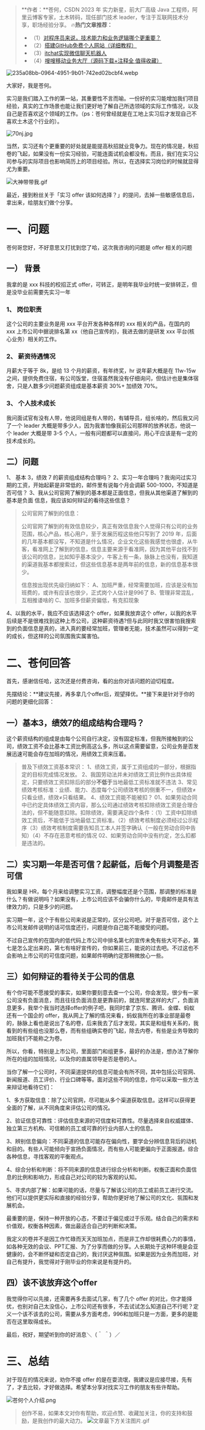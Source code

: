 > **作者：**苍何，CSDN 2023 年 实力新星，前大厂高级 Java 工程师，阿里云博客专家，土木转码，现任部门技术 leader，专注于互联网技术分享，职场经验分享。
> 🔥**热门文章推荐：**
> - （1）[对程序员来说，技术能力和业务逻辑哪个更重要？](https://canghe.blog.csdn.net/article/details/133632205?spm=1001.2014.3001.5502)
> - （2）[搭建GitHub免费个人网站（详细教程）](https://canghe.blog.csdn.net/article/details/95392429?spm=1001.2014.3001.5502)
> - （3）[itchat实现微信聊天机器人](https://canghe.blog.csdn.net/article/details/92232985?spm=1001.2014.3001.5502)
> - （4）[嗖嗖移动业务大厅（源码下载+注释全 值得收藏）](https://canghe.blog.csdn.net/article/details/83204418?spm=1001.2014.3001.5502)


![235a08bb-0964-4951-9b01-742ed02bcbf4.webp](https://cdn.nlark.com/yuque/0/2023/webp/29495295/1698073029708-4d0cb70f-9f23-4182-b59e-010b3fbaf6ff.webp#averageHue=%23897c68&clientId=u7db8b250-2ecf-4&from=drop&id=ue94c8af4&originHeight=1024&originWidth=1792&originalType=binary&ratio=2&rotation=0&showTitle=false&size=300320&status=done&style=none&taskId=u17d2aa4f-2202-4eda-a1ac-53e0390275d&title=)

大家好，我是苍何。

实习是我们踏入工作的第一站，其重要性不言而喻。一份好的实习能增加我们项目经验，真实的工作场景也能让我们更好地了解自己所选领域的实际工作情况，以及自己是否喜欢这个领域的工作。（ps：苍何曾经就是在工地上实习后才发现自己不喜欢土木这个行业的）。

![70nj.jpg](https://cdn.nlark.com/yuque/0/2023/jpeg/29495295/1697599618828-18f94a7b-bb23-401d-8b69-d81221f1c01f.jpeg#averageHue=%23bcbcbc&clientId=u9544a534-872f-4&from=drop&id=u22e10d47&originHeight=94&originWidth=126&originalType=binary&ratio=2&rotation=0&showTitle=false&size=2349&status=done&style=none&taskId=u0f53581e-d416-4332-8fc6-1d58da61e5c&title=)

当然，实习还有个更重要的好处就是能提高秋招就业竞争力。现在的情况是，秋招卷的飞起，如果没有一份实习经验，可能连面试机会都没有。而且，我们在实习公司参与的实际项目也影响简历上的项目经验。所以，在选择实习岗位的时候就显得尤为重要。

![大神带带我.gif](https://cdn.nlark.com/yuque/0/2023/gif/29495295/1697600251339-9a5d63dd-252e-45c3-a20a-ab0d64f9657e.gif#averageHue=%23dddddd&clientId=u9544a534-872f-4&from=ui&id=ufee18327&originHeight=270&originWidth=270&originalType=binary&ratio=2&rotation=0&showTitle=false&size=93782&status=done&style=none&taskId=ub2cac86e-e277-4edd-92f4-bcc79a3e359&title=)

最近，接到粉丝关于「实习 offer 该如何选择？」的提问，去掉一些敏感信息后，拿出来，给朋友们做个分享。

# 一、问题

苍何哥您好，不好意思又打扰到您了哈，这次我咨询的问题是 offer 相关的问题

## 一） 背景

我拿的是 xxx 科技的校招正式 offer，可转正，是明年我毕业时统一安排转正，但是没毕业前需要先实习一年

### 1、 岗位职责

这个公司的主要业务是用 xxx 平台开发各种各样的 xxx 相关的产品，在国内的 xxx 上市公司中据说排名第 xx（他自己宣传的)，我进去做的是研发 xxx 平台(核心业务）相关的工作。
### 2、 薪资待遇情况

月薪大于等于 8k，是给 13 个月的薪资，有年终奖，hr 说年薪大概是在 11w-15w 之间，提供免费住宿，有公司饭堂，住宿虽然我没有仔细询问，但估计也是集体宿舍，只是人数多少问题薪资组成是基本薪资 30%+ 加绩效 70%。

### 3、 个人技术成长

我问面试官有没有人带，他说同组是有人带的，有辅导员，组长啥的，然后我又问了一个 leader 大概是带多少人，因为我害怕像我前公司那样的放养状态，他说一个 leader 大概是带 3-5 个人，一般有问题都可以直接问，用心干应该是有一定的技术成长的。

## 二）问题

1、 基本 3，绩效 7 的薪资组成结构合理吗？
2、实习一年合理吗？我询问过实习期的工资，开始起薪是非常低的，邮件里有说每个月会调薪 500-1000，不知道是否可信？
3、我从公司官网了解到的基本都是正面信息，但我从其他渠道了解到的基本是负面
信息，我应该如何辩证的看待这些信息？
> 公司官网了解到的信息：
> 
> 公司官网了解到的有效信息较少，真正有效信息我个人觉得只有公司的业务范围，核心产品，核心用户，至于发展历程这些他只写到了 2019 年，后面的几年基本都没写，不知道是什么情况，企业文化这些我感觉也很虚，从牛客，看准网上了解到的信息，信息主要来源于看准网，因为其他平台找不到该公司的信息，比如知乎基本没少，牛客上有一条，脉脉上也没有，我知道的渠道我基本都搜索过，但这些信息基本是两年前的信息，新的信息基本很少。
> 
> 信息按出现优先级归纳如下：
> A、加班严重，经常需要加班，应该是没有加班费的，或许有应该也很少，正式岗个人估计是996了
> B、管理非常混乱，互相推诿啥的
> C、加班多但薪资偏低，有克扣现象


4、以我的水平，我应不应该选择这个 offer，如果我放弃这个 offer，以我的水平后续是不是很难找到这种上市公司，这种薪资待遇?但与此同时我又很害怕我搜索到的负面信息是真的，进入真的要经常加班，管理者无能，技术虽然可以得到一定的成长，但这样的公司氛围我实属害怕。

# 二、苍何回答

首先，感谢信任哈，这次还是付费咨询，看的出你对该问题的迫切程度。

先摆结论：**建议先接，再多拿几个offer后，观望择优。**接下来是针对于你的问题的更细化回答：

## 一）基本3，绩效7的组成结构合理吗？

这个薪资结构的组成是由每个公司自行决定，没有固定标准，但我所接触到的公司，绩效工资不会比基本工资比例高这么多，所以这点需要留意，公司业务是否发展迅速可能会存在加班的情况，用绩效工资来压着。

> 普及下绩效工资基本常识：
> 1、绩效工资，属于工资组成的一部分，根据指定的目标完成情况发放。
> 2、我国劳动法并未对绩效工资比例作出具体规定，只要绩效工资扣除后的部分**不低于**当地最低工资标准就不违法
> 3、常见绩效考核标准：业绩、能力、态度每个公司绩效考核的侧重不一，但绩效≠只看业绩，绩效≠只看结果。
> 4、绩效工资能不能被扣？
> 01、如果劳动合同中已约定具体绩效工资内容，那么公司通过绩效考核扣除绩效工资是合理合法的，但不能随意扣除。扣除绩效，需要满足四个条件：（1）工资中扣除绩效工资后，不能低于当地最低工资标准。（2）绩效考核制度必须经过公示程序（3）绩效考核制度需要告知员工本人并签字确认（一般在劳动合同中告知）（4）不存在恶意考核的情况
> 02、如果劳动合同中没有约定，怎么扣都是违法的。


## 二）实习期一年是否可信？起薪低，后每个月调整是否可信

我如果是 HR，每个月来给调整实习工资，调整幅度还是个范围，那调整的标准是什么？有做说明吗？如果没有，上市公司应该不会骗你什么的，毕竟邮件是具有法律效力的，只是多少的问题。

实习期一年，这个于有些公司来说是正常的，区分公司吧。对于是否可信，这个上市公司发邮件说明的话可信度还行，问题是你自己能不能接受的问题。

不过自己宣传的在国内的低代码上市公司中排名第七的宣传未免有些大可不必，第七是怎么定出来的，第七有啥好宣传的，你如果前三，能说的过去吧。不过这也不会影响上市公司的可信度问题，如果邮件明确约定那稍微放心一些。

## 三）如何辩证的看待关于公司的信息

有个你可能不愿接受的事实，如果你要刻意去查一个公司，你会发现，很少有一家公司没有负面消息，而且往往负面消息是更靠前的，就连阿里这样的大厂，负面消息更多，我举个我当时选择offer的例子吧，我同时拿了京东、腾讯、金蝶、蚂蚁还有一个国企的 offer，我从网上了解的情况来看，蚂蚁我所在的事业部是最卷的，脉脉上看也是说出了名的卷，后来我去了后才发现，其实是和组有关系的，我看到的有些组也没那么卷，而有些组确实卷的飞起，除去内卷，有些是业务导致的加班我们不能称之为卷。

所以，你看，特别是上市公司，里面部门和组更多，最好的办法是，想办法了解你所在的组的加班情况，以及你的直属领导是否是卷的人。

当你了解一个公司时，不同渠道提供的信息可能会有所不同，其中包括公司官网、新闻报道、员工评价、行业口碑等等。面对这些不同的信息，你可以采取一些方法来辩证地看待它们：

1、多方获取信息：除了公司官网，尽可能从多个渠道获取信息。这样可以获得更全面的了解，从不同角度来评估公司的情况。

2、验证信息可靠性：评估信息来源的可信度和可靠性。尽量选择来自权威媒体、独立第三方机构、可信赖的员工或可靠的行业内部人士的信息。

3、辨别信息偏向：不同渠道的信息可能存在偏向性，要学会分辨信息背后的动机和目的。有些人可能倾向于宣扬负面情况，而有些人可能更偏向于正面报道。综合各种信息，寻找客观的平衡观点。

4、综合分析和判断：将不同来源的信息进行综合分析和判断。权衡正面和负面信息的比例和影响力，形成自己对公司的较为客观的认知。

5、寻求内部了解：如果可能的话，尽量与了解该公司的员工或前员工进行交流。他们可以提供更实际和直接的经验分享，帮助你更好地了解公司的文化、氛围和发展机会。

最重要的是，保持一种开放的心态，不要过于偏见或过于乐观。结合自己的需求和价值观，权衡各种因素，做出最适合自己的判断和决策。

我定义的卷并不是因工作忙碌而天天加班加点，而是非工作却很耗费心力的事情，如各种无效的会议、PPT汇报、为了分享而做的分享。人长期处于这种环境是会亚健康的，会不断怀疑和否定自己的，我讨厌这种氛围。如果是因为业务而加班，对自己有提升，我觉得对于刚毕业的你来说是有提升的。

## 四）该不该放弃这个offer

我觉得你可以先接，还需要再多去面试几家，有了几个 offer 的对比，你才能择优，也别对自己太没信心，上市公司还有很多，不去试试怎么知道自己不行呢？定义一个该不该去的公司，需要从多方面考虑，996和加班只是一方面，更多的是能否在这里取得成长。

最后，祝好，期望听到你的好消息＼（＾ ＾）／

# 三、总结
对于现在的情况来说，劝你不接 offer 的是在耍流氓，我建议是应接尽接，先有了，才去比较，才好做选择。希望本分享对找实习工作的朋友有些许帮助。

![苍何个人介绍.png](https://cdn.nlark.com/yuque/0/2023/png/29495295/1696255868903-dd1f63ce-d8a4-40d3-bb7a-2879c1d331a1.png#averageHue=%23a6bbbd&clientId=ub7322f39-98cc-4&from=ui&id=u9a4a5bf7&originHeight=500&originWidth=900&originalType=binary&ratio=2&rotation=0&showTitle=false&size=445580&status=done&style=none&taskId=uf832e99f-fd09-436e-b42e-f632bd37bb7&title=)

> 创作不易，如果本文对你有帮助，欢迎点赞、收藏加关注，你的支持和鼓励，是我创作的最大动力。
> ![文章最下方关注图片.gif](https://cdn.nlark.com/yuque/0/2023/gif/29495295/1695892885868-ec6c1fdb-e043-40e0-8b57-079a6050abd6.gif#averageHue=%23e6e1e0&clientId=u5e901b1f-45e4-4&from=ui&id=u8ab09020&originHeight=200&originWidth=640&originalType=binary&ratio=2&rotation=0&showTitle=false&size=137992&status=done&style=none&taskId=uc7faaa53-86b7-474a-974a-d55411ced53&title=)



